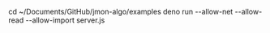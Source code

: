 
cd ~/Documents/GitHub/jmon-algo/examples
deno run --allow-net --allow-read --allow-import server.js
